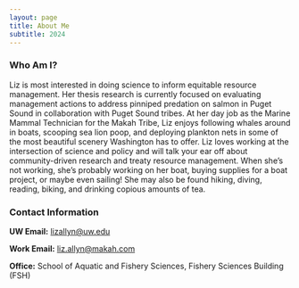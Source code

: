 ```yaml
---
layout: page
title: About Me
subtitle: 2024
---
```

### Who Am I?
Liz is most interested in doing science to inform equitable resource management. Her thesis research is currently focused on evaluating management actions to address pinniped predation on salmon in Puget Sound in collaboration with Puget Sound tribes. At her day job as the Marine Mammal Technician for the Makah Tribe, Liz enjoys following whales around in boats, scooping sea lion poop, and deploying plankton nets in some of the most beautiful scenery Washington has to offer. Liz loves working at the intersection of science and policy and will talk your ear off about community-driven research and treaty resource management. When she’s not working, she’s probably working on her boat, buying supplies for a boat project, or maybe even sailing! She may also be found hiking, diving, reading, biking, and drinking copious amounts of tea.

### Contact Information
**UW Email:** lizallyn@uw.edu

**Work Email:** liz.allyn@makah.com

**Office:** School of Aquatic and Fishery Sciences, Fishery Sciences Building (FSH)

